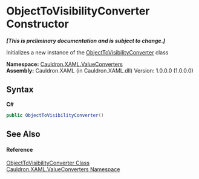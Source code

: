 # ObjectToVisibilityConverter Constructor 
 _**\[This is preliminary documentation and is subject to change.\]**_

Initializes a new instance of the <a href="T_Cauldron_XAML_ValueConverters_ObjectToVisibilityConverter">ObjectToVisibilityConverter</a> class

**Namespace:**&nbsp;<a href="N_Cauldron_XAML_ValueConverters">Cauldron.XAML.ValueConverters</a><br />**Assembly:**&nbsp;Cauldron.XAML (in Cauldron.XAML.dll) Version: 1.0.0.0 (1.0.0.0)

## Syntax

**C#**<br />
``` C#
public ObjectToVisibilityConverter()
```


## See Also


#### Reference
<a href="T_Cauldron_XAML_ValueConverters_ObjectToVisibilityConverter">ObjectToVisibilityConverter Class</a><br /><a href="N_Cauldron_XAML_ValueConverters">Cauldron.XAML.ValueConverters Namespace</a><br />